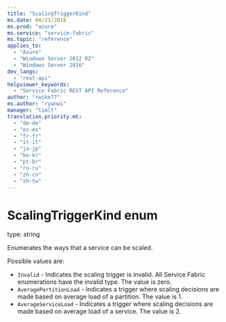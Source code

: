 ```yaml
---
title: "ScalingTriggerKind"
ms.date: 04/23/2018
ms.prod: "azure"
ms.service: "service-fabric"
ms.topic: "reference"
applies_to: 
  - "Azure"
  - "Windows Server 2012 R2"
  - "Windows Server 2016"
dev_langs: 
  - "rest-api"
helpviewer_keywords: 
  - "Service Fabric REST API Reference"
author: "rwike77"
ms.author: "ryanwi"
manager: "timlt"
translation.priority.mt: 
  - "de-de"
  - "es-es"
  - "fr-fr"
  - "it-it"
  - "ja-jp"
  - "ko-kr"
  - "pt-br"
  - "ru-ru"
  - "zh-cn"
  - "zh-tw"
---
```

# ScalingTriggerKind enum

type: string

Enumerates the ways that a service can be scaled.

Possible values are: 

  - `Invalid` - Indicates the scaling trigger is invalid. All Service Fabric enumerations have the invalid type. The value is zero.
  - `AveragePartitionLoad` - Indicates a trigger where scaling decisions are made based on average load of a partition. The value is 1.
  - `AverageServiceLoad` - Indicates a trigger where scaling decisions are made based on average load of a service. The value is 2.

